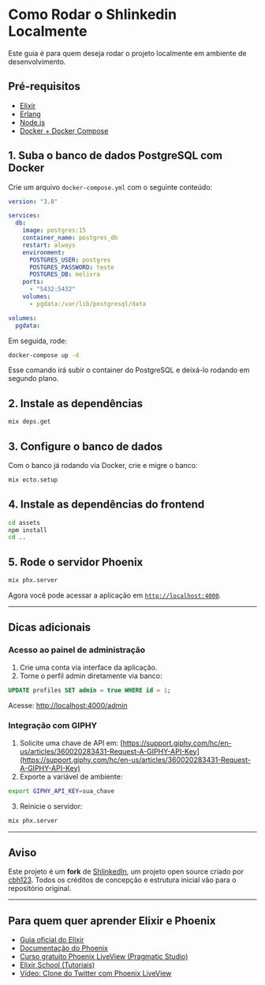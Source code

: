 # Como Rodar o Shlinkedin Localmente

Este guia é para quem deseja rodar o projeto localmente em ambiente de desenvolvimento.

## Pré-requisitos

* [Elixir](https://elixir-lang.org/install.html)
* [Erlang](https://www.erlang.org/downloads)
* [Node.js](https://nodejs.org/)
* [Docker + Docker Compose](https://docs.docker.com/compose/install/)

## 1. Suba o banco de dados PostgreSQL com Docker

Crie um arquivo `docker-compose.yml` com o seguinte conteúdo:

```yaml
version: "3.8"

services:
  db:
    image: postgres:15
    container_name: postgres_db
    restart: always
    environment:
      POSTGRES_USER: postgres
      POSTGRES_PASSWORD: teste
      POSTGRES_DB: melivra
    ports:
      - "5432:5432"
    volumes:
      - pgdata:/var/lib/postgresql/data

volumes:
  pgdata:
```

Em seguida, rode:

```bash
docker-compose up -d
```

Esse comando irá subir o container do PostgreSQL e deixá-lo rodando em segundo plano.

## 2. Instale as dependências

```bash
mix deps.get
```

## 3. Configure o banco de dados

Com o banco já rodando via Docker, crie e migre o banco:

```bash
mix ecto.setup
```

## 4. Instale as dependências do frontend

```bash
cd assets
npm install
cd ..
```

## 5. Rode o servidor Phoenix

```bash
mix phx.server
```

Agora você pode acessar a aplicação em [`http://localhost:4000`](http://localhost:4000).

---

## Dicas adicionais

### Acesso ao painel de administração

1. Crie uma conta via interface da aplicação.
2. Torne o perfil admin diretamente via banco:

```sql
UPDATE profiles SET admin = true WHERE id = 1;
```

Acesse: [http://localhost:4000/admin](http://localhost:4000/admin)

### Integração com GIPHY

1. Solicite uma chave de API em: [https://support.giphy.com/hc/en-us/articles/360020283431-Request-A-GIPHY-API-Key](https://support.giphy.com/hc/en-us/articles/360020283431-Request-A-GIPHY-API-Key)
2. Exporte a variável de ambiente:

```bash
export GIPHY_API_KEY=sua_chave
```

3. Reinicie o servidor:

```bash
mix phx.server
```

---

## Aviso

Este projeto é um **fork** de [ShlinkedIn](https://github.com/cbh123/shlinked), um projeto open source criado por [cbh123](https://github.com/cbh123). Todos os créditos de concepção e estrutura inicial vão para o repositório original.

---

## Para quem quer aprender Elixir e Phoenix

* [Guia oficial do Elixir](https://elixir-lang.org/getting-started/introduction.html)
* [Documentação do Phoenix](https://hexdocs.pm/phoenix/overview.html)
* [Curso gratuito Phoenix LiveView (Pragmatic Studio)](https://pragmaticstudio.com/courses/phoenix-liveview)
* [Elixir School (Tutoriais)](https://elixirschool.com/pt/)
* [Vídeo: Clone do Twitter com Phoenix LiveView](https://www.phoenixframework.org/blog/build-a-real-time-twitter-clone-in-15-minutes-with-live-view-and-phoenix-1-5)

